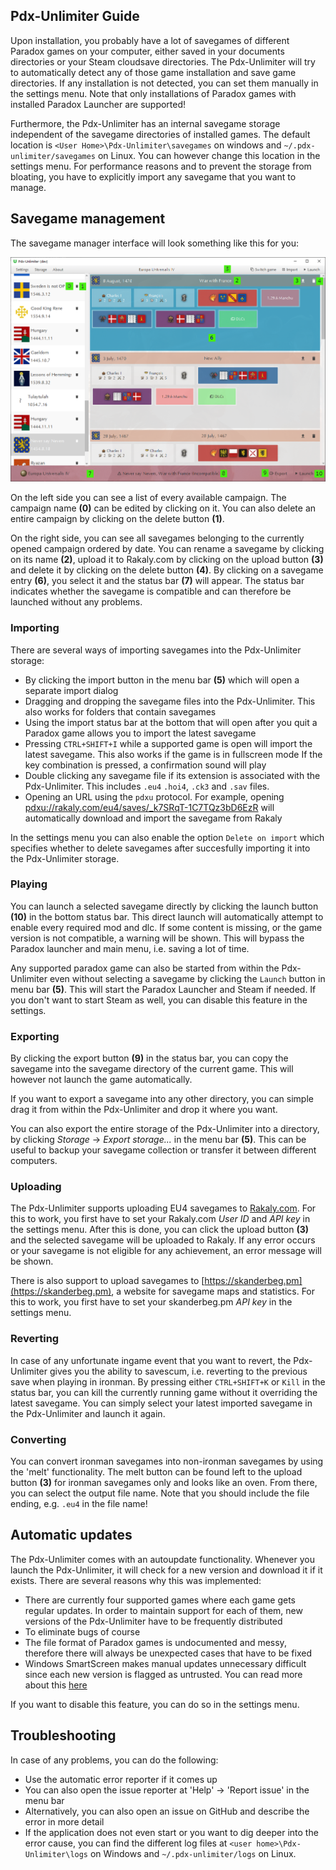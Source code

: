 ## Pdx-Unlimiter Guide

Upon installation, you probably have a lot of savegames of different Paradox games on your computer,
either saved in your documents directories or your Steam cloudsave directories.
The Pdx-Unlimiter will try to automatically detect any of those game installation and save game directories.
If any installation is not detected, you can set them manually in the settings menu.
Note that only installations of Paradox games with installed Paradox Launcher are supported!

Furthermore, the Pdx-Unlimiter has an internal savegame storage independent of the savegame directories of installed games.
The default location is `<User Home>\Pdx-Unlimiter\savegames` on windows and `~/.pdx-unlimiter/savegames` on Linux.
You can however change this location in the settings menu.
For performance reasons and to prevent the storage from bloating, you have to explicitly
import any savegame that you want to manage.

## Savegame management

The savegame manager interface will look something like this for you:

![Interface](guide.png)

On the left side you can see a list of every available campaign.
The campaign name **(0)** can be edited by clicking on it.
You can also delete an entire campaign by clicking on the delete button **(1)**.

On the right side, you can see all savegames belonging to the currently opened campaign ordered by date.
You can rename a savegame by clicking on its name **(2)**,
upload it to Rakaly.com by clicking on the upload button **(3)**
and delete it by clicking on the delete button **(4)**.
By clicking on a savegame entry **(6)**, you select it and the status bar **(7)** will appear.
The status bar indicates whether the savegame is compatible and can therefore be launched without any problems.


### Importing

There are several ways of importing savegames into the Pdx-Unlimiter storage:

- By clicking the import button in the menu bar **(5)** which will open a separate import dialog
- Dragging and dropping the savegame files into the Pdx-Unlimiter. This also works for folders that contain savegames
- Using the import status bar at the bottom that will open after you quit a Paradox game allows you to import the latest savegame
- Pressing `CTRL+SHIFT+I` while a supported game is open will import the latest savegame.
  This also works if the game is in fullscreen mode
  If the key combination is pressed, a confirmation sound will play
- Double clicking any savegame file if its extension is associated with the Pdx-Unlimiter.
  This includes `.eu4` `.hoi4`, `.ck3` and `.sav` files.
- Opening an URL using the `pdxu` protocol. For example, opening
  [pdxu://rakaly.com/eu4/saves/_k7SRqT-1C7TQz3bD6EzR](pdxu://rakaly.com/eu4/saves/_k7SRqT-1C7TQz3bD6EzR)
  will automatically download and import the savegame from Rakaly
  
In the settings menu you can also enable the option `Delete on import` which specifies
whether to delete savegames after succesfully importing it into the Pdx-Unlimiter storage.


### Playing

You can launch a selected savegame directly by clicking the launch button **(10)** in the bottom status bar.
This direct launch will automatically attempt to enable every required mod and dlc.
If some content is missing, or the game version is not compatible, a warning will be shown.
This will bypass the Paradox launcher and main menu, i.e. saving a lot of time.

Any supported paradox game can also be started from within the Pdx-Unlimiter even
without selecting a savegame by clicking the `Launch` button in menu bar **(5)**.
This will start the Paradox Launcher and Steam if needed. If you don't want
to start Steam as well, you can disable this feature in the settings.

### Exporting

By clicking the export button **(9)** in the status bar,
you can copy the savegame into the savegame directory of the current game.
This will however not launch the game automatically.

If you want to export a savegame into any other directory,
you can simple drag it from within the Pdx-Unlimiter and drop it where you want.

You can also export the entire storage of the Pdx-Unlimiter into a directory,
by clicking *Storage* -> *Export storage...* in the menu bar **(5)**.
This can be useful to backup your savegame collection or transfer it between different computers.

### Uploading

The Pdx-Unlimiter supports uploading EU4 savegames to [Rakaly.com](https://rakaly.com).
For this to work, you first have to set your Rakaly.com *User ID* and *API key* in the settings menu.
After this is done, you can click the upload button **(3)** and the selected savegame will be uploaded to Rakaly.
If any error occurs or your savegame is not eligible for any achievement, an error message will be shown.

There is also support to upload savegames to [https://skanderbeg.pm](https://skanderbeg.pm),
a website for savegame maps and statistics.
For this to work, you first have to set your skanderbeg.pm *API key* in the settings menu.

### Reverting

In case of any unfortunate ingame event that you want to revert,
the Pdx-Unlimiter gives you the ability to savescum, i.e. reverting to the previous save when playing in ironman.
By pressing either `CTRL+SHIFT+K` or `Kill` in the status bar,
you can kill the currently running game without it overriding the latest savegame.
You can simply select your latest imported savegame in the Pdx-Unlimiter and launch it again.

### Converting

You can convert ironman savegames into non-ironman savegames by using the 'melt' functionality.
The melt button can be found left to the upload button **(3)** for ironman savegames only and looks like an oven.
From there, you can select the output file name.
Note that you should include the file ending, e.g. `.eu4` in the file name!


## Automatic updates

The Pdx-Unlimiter comes with an autoupdate functionality.
Whenever you launch the Pdx-Unlimiter, it will check for a new version and download it if it exists.
There are several reasons why this was implemented:

- There are currently four supported games where each game gets regular updates.
  In order to maintain support for each of them, new versions of the Pdx-Unlimiter have to be frequently distributed
- To eliminate bugs of course
- The file format of Paradox games is undocumented and messy, therefore
  there will always be unexpected cases that have to be fixed
- Windows SmartScreen makes manual updates unnecessary difficult since each new version is flagged as untrusted.
  You can read more about this [here](https://www.coretechnologies.com/blog/windows/microsoft-smartscreen-filter/)
  
If you want to disable this feature, you can do so in the settings menu.

## Troubleshooting

In case of any problems, you can do the following:

- Use the automatic error reporter if it comes up
- You can also open the issue reporter at 'Help' -> 'Report issue' in the menu bar
- Alternatively, you can also open an issue on GitHub and describe the error in more detail
- If the application does not even start or you want to dig deeper into the error cause,
  you can find the different log files at `<user home>\Pdx-Unlimiter\logs`
  on Windows and `~/.pdx-unlimiter/logs` on Linux.
  
